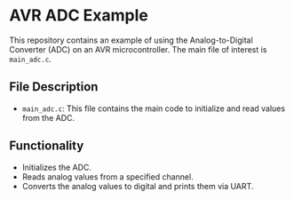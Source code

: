 # AVR ADC Example

This repository contains an example of using the Analog-to-Digital Converter (ADC) on an AVR microcontroller. The main file of interest is `main_adc.c`.

## File Description

- `main_adc.c`: This file contains the main code to initialize and read values from the ADC.

## Functionality

- Initializes the ADC.
- Reads analog values from a specified channel.
- Converts the analog values to digital and prints them via UART.
